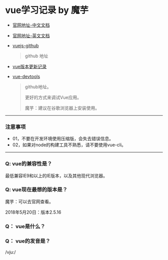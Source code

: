 # vue学习记录 by 魔芋

- [官网地址-中文文档](http://cn.vuejs.org/v2/guide/)

- [官网地址-英文文档](http://vuejs.org/v2/guide/)

- [vuejs-github](https://github.com/vuejs)
	>github 地址

- [vue版本更新记录](https://github.com/vuejs/vue/releases)
- [vue-devtools](https://github.com/vuejs/vue-devtools#vue-devtools)
	>github地址。
	>
	>更好的方式来调试Vue应用。
	>
	>魔芋：建议在谷歌浏览器上安装使用。
	

---
### 注意事项
- 01，不要在开发环境使用压缩版，会失去错误信息。
- 02，如果对node的构建工具不熟悉，请不要使用vue-cli。


---


### Q: vue的兼容性是？
最低兼容IE9和以上的IE版本，以及其他现代浏览器。

### Q: vue现在最想的版本是？
魔芋：可以去官网查看。

2018年5月20日：版本2.5.16


### Q： vue是什么？

### Q： vue的发音是？
/vju:/









